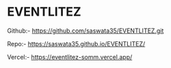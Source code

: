 # EVENTLITEZ
Github:- https://github.com/saswata35/EVENTLITEZ.git

Repo:- https://saswata35.github.io/EVENTLITEZ/

Vercel:- https://eventlitez-somm.vercel.app/
